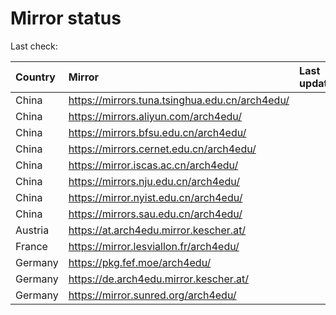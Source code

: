 <script src="./time.js"></script>
# Mirror status
Last check: <script type="text/javascript">localize(1710919072.8378499);</script>

|Country|Mirror|Last update|
|:------|:-----|:----------|
|China|https://mirrors.tuna.tsinghua.edu.cn/arch4edu/|<script type="text/javascript">localize(1710872950);</script>|
|China|https://mirrors.aliyun.com/arch4edu/|<script type="text/javascript">localize(1710872950);</script>|
|China|https://mirrors.bfsu.edu.cn/arch4edu/|<script type="text/javascript">localize(1710872950);</script>|
|China|https://mirrors.cernet.edu.cn/arch4edu/|<script type="text/javascript">localize(1710872950);</script>|
|China|https://mirror.iscas.ac.cn/arch4edu/|<script type="text/javascript">localize(1710872950);</script>|
|China|https://mirrors.nju.edu.cn/arch4edu/|<script type="text/javascript">localize(1710872950);</script>|
|China|https://mirror.nyist.edu.cn/arch4edu/|<script type="text/javascript">localize(1710872950);</script>|
|China|https://mirrors.sau.edu.cn/arch4edu/|<script type="text/javascript">localize(1710872950);</script>|
|Austria|https://at.arch4edu.mirror.kescher.at/|<script type="text/javascript">localize(1710872950);</script>|
|France|https://mirror.lesviallon.fr/arch4edu/|<script type="text/javascript">localize(1710872950);</script>|
|Germany|https://pkg.fef.moe/arch4edu/|<script type="text/javascript">localize(1710872950);</script>|
|Germany|https://de.arch4edu.mirror.kescher.at/|<script type="text/javascript">localize(1710872950);</script>|
|Germany|https://mirror.sunred.org/arch4edu/|<script type="text/javascript">localize(1710872950);</script>|

<script src="./tablefilter/tablefilter.js"></script>
<script src="./table.js"></script>